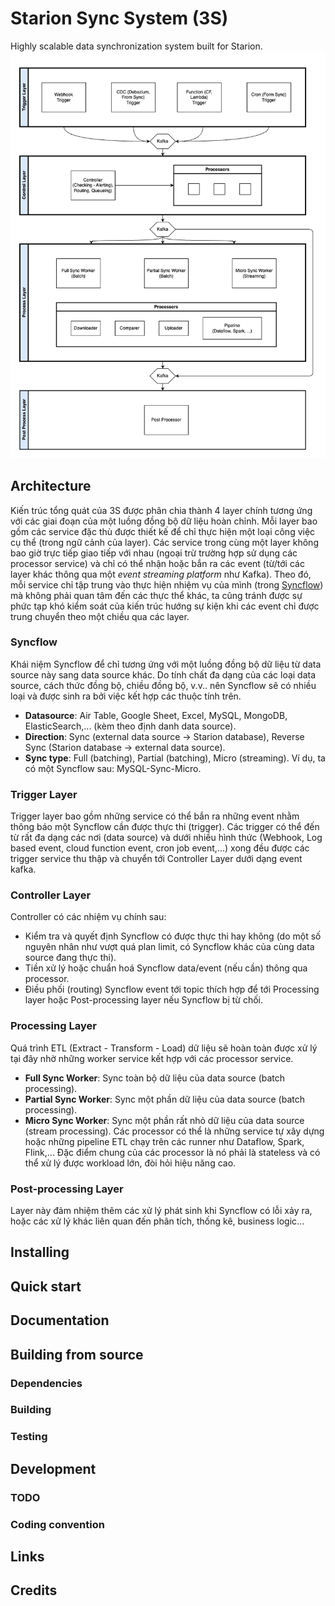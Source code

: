 Starion Sync System (3S)
=================
Highly scalable data synchronization system built for Starion.
![architecture](architecture.png)
## Architecture
Kiến trúc tổng quát của 3S được phân chia thành 4 layer chính tương ứng với các giai đoạn của một luồng đồng bộ dữ liệu hoàn chỉnh. Mỗi layer bao gồm các service đặc thù được thiết kế để chỉ thực hiện một loại công việc cụ thể (trong ngữ cảnh của layer).
Các service trong cùng một layer không bao giờ trực tiếp giao tiếp với nhau (ngoại trừ trường hợp sử dụng các processor service) và chỉ có thể nhận hoặc bắn ra các event (từ/tới các layer khác thông qua một *event streaming platform* như Kafka). Theo đó, mỗi service chỉ tập trung vào thực hiện nhiệm vụ của mình (trong [Syncflow](#syncflow)) mà không phải quan tâm đến các thực thể khác, ta cũng tránh được sự phức tạp khó kiểm soát của kiến trúc hướng sự kiện khi các event chỉ được trung chuyển theo một chiều qua các layer.
### Syncflow
Khái niệm Syncflow để chỉ tương ứng với một luồng đồng bộ dữ liệu từ data source này sang data source khác. Do tính chất đa dạng của các loại data source, cách thức đồng bộ, chiều đồng bộ, v.v.. nên Syncflow sẽ có nhiều loại và được sinh ra bởi việc kết hợp các thuộc tính trên. 
 - **Datasource**: Air Table, Google Sheet, Excel, MySQL, MongoDB, ElasticSearch,... (kèm theo định danh data source).
 - **Direction**: Sync (external data source -> Starion database), Reverse Sync  (Starion database -> external data source).
 - **Sync type**: Full (batching), Partial (batching), Micro (streaming).
 Ví dụ, ta có một Syncflow sau: MySQL-Sync-Micro.
### Trigger Layer
Trigger layer bao gồm những service có thể bắn ra những event nhằm thông báo một Syncflow cần được thực thi (trigger). Các trigger có thể đến từ rất đa dạng các nơi (data source) và dưới nhiều hình thức (Webhook, Log based event, cloud function event, cron job event,...) xong đều được các trigger service thu thập và chuyển tới Controller Layer dưới dạng event kafka.
### Controller Layer
Controller có các nhiệm vụ chính sau:
 - Kiểm tra và quyết định Syncflow có được thực thi hay không (do một số nguyên nhân như vượt quá plan limit, có Syncflow khác của cùng data source đang thực thi).
 - Tiền xử lý hoặc chuẩn hoá Syncflow data/event (nếu cần) thông qua processor.
 - Điều phối (routing) Syncflow event tới topic thích hợp để tới Processing layer hoặc Post-processing layer nếu Syncflow bị từ chối.
### Processing Layer
Quá trình ETL (Extract - Transform - Load) dữ liệu sẽ hoàn toàn được xử lý tại đây nhờ những worker service kết hợp với các processor service.
 - **Full Sync Worker**: Sync toàn bộ dữ liệu của data source (batch processing).
- **Partial Sync Worker**: Sync một phần dữ liệu của data source (batch processing).
- **Micro Sync Worker**: Sync một phần rất nhỏ dữ liệu của data source (stream processing).
Các processor có thể là những service tự xây dựng hoặc những pipeline ETL chạy trên các runner như Dataflow, Spark, Flink,... Đặc điểm chung của các processor là nó phải là stateless và có thể xử lý được workload lớn, đòi hỏi hiệu năng cao.
### Post-processing Layer
Layer này đảm nhiệm thêm các xử lý phát sinh khi Syncflow có lỗi xảy ra, hoặc các xử lý khác liên quan đến phân tích, thống kê, business logic... 
## Installing

## Quick start

## Documentation

## Building from source

### Dependencies

### Building

### Testing

## Development

### TODO

### Coding convention

## Links

## Credits

